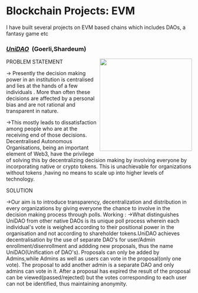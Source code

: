 # Blockchain Projects: EVM
I have built several projects on EVM based chains which includes DAOs, a fantasy game etc

<h3><u><strong><i>UniDAO</i></strong></u> &nbsp;(Goerli,Shardeum)</h3>
<img align="right" height = "250px" src="https://devfolio.co/_next/image?url=https%3A%2F%2Fassets.devfolio.co%2Fhackathons%2Ff34c5aa9e45546cc95deb1d01504598d%2Fprojects%2F70e81e93139e4f4594e7a8671a6fa222%2F78ff1851-666b-44e3-bee7-5ba54cd4d971.png&w=1440&q=75" >
PROBLEM STATEMENT

-> Presently the decision making power in an institution is centralised and lies at the hands of a few individuals . More than often these decisions are affected by a personal bias and are not rational and transparent in nature.

->This mostly leads to dissatisfaction among people who are at the receiving end of those decisions.
Decentralised Autonomous Organisations, being an important element of Web3, have the privilege of solving this by decentralizing decision making by involving everyone by incorporating native or crypto tokens.
This is unachievable for organizations without tokens ,having no means to scale up into higher levels of technology.

SOLUTION

->Our aim is to introduce transparency, decentralization and distribution in every organizations by giving everyone the chance to involve in the decision making process through polls.
Working :
->What distinguishes UniDAO from other native DAOs is its unique poll process wherein each individual's vote is weighed according to their positional power in the organisation and not according to shareholder tokens.UniDAO achieves decentralisation by the use of separate DAO's for user/Admin enrollment/disenrollment and addding new proposals, thus the name UniDAO(Unification of DAO's).
Proposals can only be added by Admins,while Admins as well as users can vote in the proposal(only one vote).
The proposal to add another admin is a separate DAO and only admins can vote in it.
After a proposal has expired the result of the proposal can be viewed(passed/rejected) but the votes corresponding to each user can not be identified, thus maintaining anonymity.
